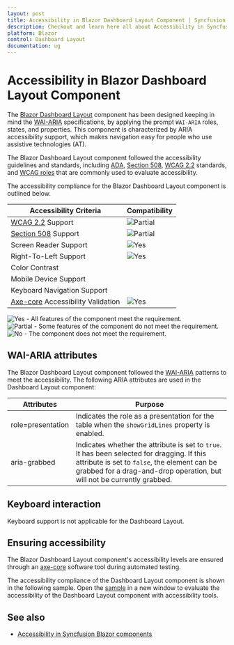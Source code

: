 ```yaml
---
layout: post
title: Accessibility in Blazor Dashboard Layout Component | Syncfusion
description: Checkout and learn here all about Accessibility in Syncfusion Blazor Dashboard Layout component and more.
platform: Blazor
control: Dashboard Layout
documentation: ug
---
```


# Accessibility in Blazor Dashboard Layout Component

The [Blazor Dashboard Layout](https://www.syncfusion.com/blazor-components/blazor-dashboard) component has been designed keeping in mind the [WAI-ARIA](https://www.w3.org/WAI/ARIA/apg/patterns/) specifications, by applying the prompt `WAI-ARIA` roles, states, and properties. This component is characterized by ARIA accessibility support, which makes navigation easy for people who use assistive technologies (AT).

The Blazor Dashboard Layout component followed the accessibility guidelines and standards, including [ADA](https://www.ada.gov/), [Section 508](https://www.section508.gov/), [WCAG 2.2](https://www.w3.org/TR/WCAG22/) standards, and [WCAG roles](https://www.w3.org/TR/wai-aria/#roles) that are commonly used to evaluate accessibility.

The accessibility compliance for the Blazor Dashboard Layout component is outlined below.

| Accessibility Criteria | Compatibility |
| -- | -- |
| [WCAG 2.2](https://www.w3.org/TR/WCAG22/) Support | <img src="https://cdn.syncfusion.com/content/images/documentation/partial.png" alt="Partial"> |
| [Section 508](https://www.section508.gov/) Support | <img src="https://cdn.syncfusion.com/content/images/documentation/partial.png" alt="Partial"> |
| Screen Reader Support | <img src="https://cdn.syncfusion.com/content/images/landing-page/yes.png" alt="Yes"> |
| Right-To-Left Support | <img src="https://cdn.syncfusion.com/content/images/landing-page/yes.png" alt="Yes"> |
| Color Contrast |  |
| Mobile Device Support |  |
| Keyboard Navigation Support |  |
| [Axe-core](https://www.nuget.org/packages/Deque.AxeCore.Playwright) Accessibility Validation | <img src="https://cdn.syncfusion.com/content/images/landing-page/yes.png" alt="Yes"> |

<style>
    .post .post-content img {
        display: inline-block;
        margin: 0.5em 0;
    }
</style>

<div><img src="https://cdn.syncfusion.com/content/images/landing-page/yes.png" alt="Yes"> - All features of the component meet the requirement.</div>

<div><img src="https://cdn.syncfusion.com/content/images/documentation/partial.png" alt="Partial"> - Some features of the component do not meet the requirement.</div>

<div><img src="https://cdn.syncfusion.com/content/images/landing-page/no.png" alt="No"> - The component does not meet the requirement.</div>

## WAI-ARIA attributes

The Blazor Dashboard Layout component followed the [WAI-ARIA](https://www.w3.org/WAI/ARIA/apg/patterns/) patterns to meet the accessibility. The following ARIA attributes are used in the Dashboard Layout component:

| **Attributes** | **Purpose** |
| --- | --- |
| role=presentation | Indicates the role as a presentation for the table when the `showGridLines` property is enabled. |
| aria-grabbed | Indicates whether the attribute is set to `true`. It has been selected for dragging. If this attribute is set to `false`, the element can be grabbed for a drag-and-drop operation, but will not be currently grabbed.|

## Keyboard interaction

Keyboard support is not applicable for the Dashboard Layout.

## Ensuring accessibility

The Blazor Dashboard Layout component's accessibility levels are ensured through an [axe-core](https://www.nuget.org/packages/Deque.AxeCore.Playwright) software tool during automated testing.

The accessibility compliance of the Dashboard Layout component is shown in the following sample. Open the [sample](https://blazor.syncfusion.com/accessibility/dashboardlayout) in a new window to evaluate the accessibility of the Dashboard Layout component with accessibility tools.

## See also

* [Accessibility in Syncfusion Blazor components](https://blazor.syncfusion.com/documentation/common/accessibility)